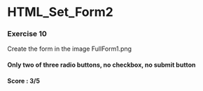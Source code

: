 # HTML_Set_Form2

### Exercise 10
Create the form in the image FullForm1.png

#### Only two of three radio buttons, no checkbox, no submit button
#### Score : 3/5
